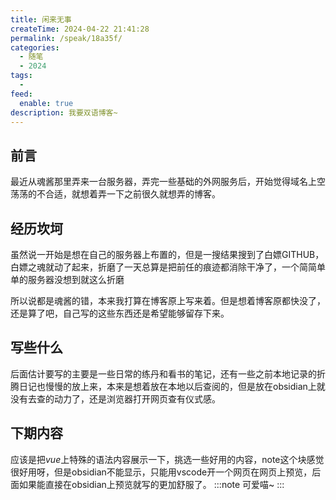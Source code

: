 ```yaml
---
title: 闲来无事
createTime: 2024-04-22 21:41:28
permalink: /speak/18a35f/
categories:
  - 随笔
  - 2024
tags:
  - 
feed:
  enable: true
description: 我要双语博客~
---
```

## 前言

最近从魂酱那里弄来一台服务器，弄完一些基础的外网服务后，开始觉得域名上空荡荡的不合适，就想着弄一下之前很久就想弄的博客。

<!-- more -->

## 经历坎坷

虽然说一开始是想在自己的服务器上布置的，但是一搜结果搜到了白嫖GITHUB，白嫖之魂就动了起来，折磨了一天总算是把前任的痕迹都消除干净了，一个简简单单的服务器没想到就这么折磨

所以说都是魂酱的错，本来我打算在博客原上写来着。但是想着博客原都快没了，还是算了吧，自己写的这些东西还是希望能够留存下来。

## 写些什么

后面估计要写的主要是一些日常的练丹和看书的笔记，还有一些之前本地记录的折腾日记也慢慢的放上来，本来是想着放在本地以后查阅的，但是放在obsidian上就没有去查的动力了，还是浏览器打开网页查有仪式感。

## 下期内容

应该是把*vue*上特殊的语法内容展示一下，挑选一些好用的内容，note这个块感觉很好用呀，但是obsidian不能显示，只能用vscode开一个网页在网页上预览，后面如果能直接在obsidian上预览就写的更加舒服了。
:::note
可爱喵~
:::


